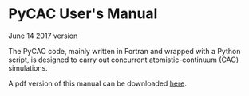 # PyCAC User's Manual

June 14 2017 version

The PyCAC code, mainly written in Fortran and wrapped with a Python script, is designed to carry out concurrent atomistic-continuum (CAC) simulations.

A pdf version of this manual can be downloaded [here](PyCAC.pdf).